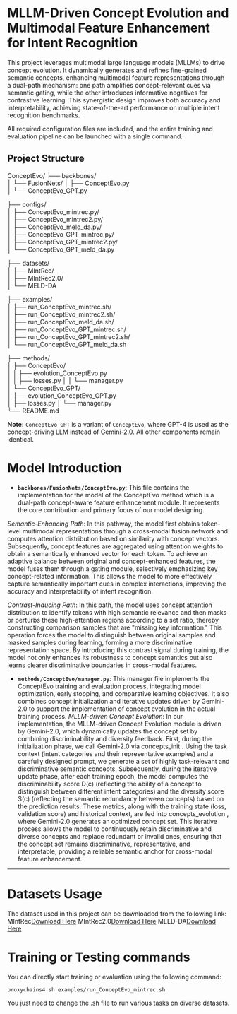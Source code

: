 #  MLLM-Driven Concept Evolution and Multimodal Feature Enhancement for Intent Recognition

This project leverages multimodal large language models (MLLMs) to drive concept evolution. It dynamically generates and refines fine-grained semantic concepts, enhancing multimodal feature representations through a dual-path mechanism: one path amplifies concept-relevant cues via semantic gating, while the other introduces informative negatives for contrastive learning. This synergistic design improves both accuracy and interpretability, achieving state-of-the-art performance on multiple intent recognition benchmarks.

All required configuration files are included, and the entire training and evaluation pipeline can be launched with a single command.

## Project Structure
ConceptEvo/
├── backbones/                          
│   └── FusionNets/
│       ├── ConceptEvo.py      
│       └── ConceptEvo_GPT.py            

├── configs/                             
│   ├── ConceptEvo_mintrec.py/                      
│   ├── ConceptEvo_mintrec2.py/                     
│   ├── ConceptEvo_meld_da.py/                 
│   ├── ConceptEvo_GPT_mintrec.py/                     
│   ├── ConceptEvo_GPT_mintrec2.py/      
│   └── ConceptEvo_GPT_meld_da.py  

├── datasets/                             
│   ├── MIntRec/                      
│   ├── MIntRec2.0/                         
│   └── MELD-DA  

├── examples/                             
│   ├── run_ConceptEvo_mintrec.sh/                      
│   ├── run_ConceptEvo_mintrec2.sh/                     
│   ├── run_ConceptEvo_meld_da.sh/                 
│   ├── run_ConceptEvo_GPT_mintrec.sh/                     
│   ├── run_ConceptEvo_GPT_mintrec2.sh/      
│   └── run_ConceptEvo_GPT_meld_da.sh          


├── methods/                          
│   ├── ConceptEvo/                                  
│   │     ├── evolution_ConceptEvo.py              
│   │     ├── losses.py
│   │     └── manager.py      
│   └── ConceptEvo_GPT/                                  
│         ├── evolution_ConceptEvo_GPT.py              
│         ├── losses.py
│         └── manager.py           
└── README.md                        


**Note:** `ConceptEvo_GPT` is a variant of `ConceptEvo`, where GPT-4 is used as the concept-driving LLM instead of Gemini-2.0. All other components remain identical.

# Model Introduction

* **`backbones/FusionNets/ConceptEvo.py`**: This file contains the implementation for the model of the ConceptEvo method which is a dual-path concept-aware feature enhancement module. It represents the core contribution and primary focus of our model designing.

*Semantic-Enhancing Path*: In this pathway, the model first obtains token-level multimodal representations through a cross-modal fusion network and computes attention distribution based on similarity with concept vectors. Subsequently, concept features are aggregated using attention weights to obtain a semantically enhanced vector for each token. To achieve an adaptive balance between original and concept-enhanced features, the model fuses them through a gating module, selectively emphasizing key concept-related information. This allows the model to more effectively capture semantically important cues in complex interactions, improving the accuracy and interpretability of intent recognition.

*Contrast-Inducing Path*: In this path, the model uses concept attention distribution to identify tokens with high semantic relevance and then masks or perturbs these high-attention regions according to a set ratio, thereby constructing comparison samples that are "missing key information." This operation forces the model to distinguish between original samples and masked samples during learning, forming a more discriminative representation space. By introducing this contrast signal during training, the model not only enhances its robustness to concept semantics but also learns clearer discriminative boundaries in cross-modal features.


* **`methods/ConceptEvo/manager.py`**: This manager file implements the ConceptEvo training and evaluation process, integrating model optimization, early stopping, and comparative learning objectives. It also combines concept initialization and iterative updates driven by Gemini-2.0 to support the implementation of concept evolution in the actual training process.
*MLLM-driven Concept Evolution*:
In our implementation, the MLLM-driven Concept Evolution module is driven by Gemini-2.0, which dynamically updates the concept set by combining discriminability and diversity feedback. First, during the initialization phase, we call Gemini-2.0 via concepts_init . Using the task context (intent categories and their representative examples) and a carefully designed prompt, we generate a set of highly task-relevant and discriminative semantic concepts. Subsequently, during the iterative update phase, after each training epoch, the model computes the discriminability score D(c) (reflecting the ability of a concept to distinguish between different intent categories) and the diversity score S(c) (reflecting the semantic redundancy between concepts) based on the prediction results. These metrics, along with the training state (loss, validation score) and historical context, are fed into concepts_evolution , where Gemini-2.0 generates an optimized concept set. This iterative process allows the model to continuously retain discriminative and diverse concepts and replace redundant or invalid ones, ensuring that the concept set remains discriminative, representative, and interpretable, providing a reliable semantic anchor for cross-modal feature enhancement.


---

# Datasets Usage
The dataset used in this project can be downloaded from the following link:  
MIntRec[Download Here](https://drive.google.com/file/d/16f1SOamp_hRuqRqH37eophnSQr1Dl2_w/view?usp=sharing)
MIntRec2.0[Download Here](https://drive.google.com/file/d/18uSswLXKUz43QAgMiCX_T5gV8EkDIy89/view?usp=drive_link)
MELD-DA[Download Here](https://drive.google.com/file/d/1Pn-Tqok36goVdJtuxzx4fsEP0aVjeKRb/view?usp=sharing)
# Training or Testing commands

You can directly start training or evaluation using the following command:
```bash
proxychains4 sh examples/run_ConceptEvo_mintrec.sh
```
You just need to change the .sh file to run various tasks on diverse datasets.


